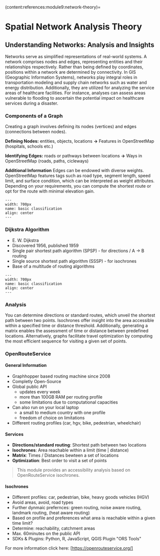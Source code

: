 (content:references:module9:network-theory)=
# Spatial Network Analysis Theory


## Understanding Networks: Analysis and Insights
Networks serve as simplified representations of real-world systems. A network comprises nodes and edges, representing entities and their relationships respectively. Rather than being defined by coordinates, positions within a network are determined by connectivity. In GIS (Geographic Information Systems), networks play integral roles in transportation modeling and supply chain networks such as water and energy distribution. Additionally, they are utilized for analyzing the service areas of healthcare facilities. For instance, analyses can assess areas vulnerable to flooding to ascertain the potential impact on healthcare services during a disaster.

### Components of a Graph
Creating a graph involves defining its nodes (vertices) and edges (connections between nodes). 
 
**Defining Nodes:** entities, objects, locations **&rarr;** Features in OpenStreetMap (hospitals, schools etc.)

**Identifying Edges:** roads or pathways between locations **&rarr;** Ways in OpenStreetMap (roads, paths, cicleways)

**Additional Information**
Edges can be endowed with diverse weights. OpenStreetMap features tags such as road type, segment length, speed limit, and surface condition, which can be interpreted as weight attributes. Depending on your requirements, you  can compute the shortest route or opt for the route with minimal elevation gain.

 ```{figure} /fig/graph_creation.png
---
width: 700px
name: basic classification
align: center
---
```
### Dijkstra Algorithm
- E. W. Dijkstra
- Discovered 1956, published 1959
- Single pair shortest path algorithm (SPSP) - for directions / A → B routing
- Single source shortest path algorithm (SSSP) - for isochrones
- Base of a multitude of routing algorithms

 ```{figure} /fig/Gif_dijkstra.gif
---
width: 700px
name: basic classification
align: center
---
```

### Analysis
You can determine directions or standard routes, which unveil the shortest path between two points. Isochrones offer insight into the area accessible within a specified time or distance threshold. Additionally, generating a matrix enables the assessment of time or distance between predefined locations. Alternatively, graphs facilitate travel optimization by computing the most efficient sequence for visiting a given set of points.


### OpenRouteService

#### General Information
- Graphhopper based routing machine since 2008
- Completly Open-Source
- Global public API
  - updates every week
  - more than 100GB RAM per routing profile
  - some limitations due to computational capacities
- Can also run on your local laptop
  - a small to medium country with one profile
  - freedom of choice on limitations
- Different routing profiles (car, hgv, bike, pedestrian, wheelchair)

#### Services
- **Directions/standard routing**: Shortest path between two locations
- **Isochrones**: Area reachable within a limit (time | distance)
- **Matrix**: Times / Distances bewteen a set of locations
- **Optimization**: Best order to visit a set of points

>This module provides an accessibility analysis based on OpenRouteService isochrones.

#### Isochrones
- Different profiles: car, pedestrian, bike, heavy goods vehicles (HGV)
- Avoid areas, avoid, road types
- Further dynmaic prefernces: green routing, noise aware routing, landmark routing, (heat aware routing)
- Based on profile and preferences what area is reachable within a given time limit?
- Determine: reachability, catchment areas
-  Max. 60minutes on the public API
-  SDKs & Plugins: Python, R, JavaScript, QGIS Plugin "ORS Tools"
  
For more information click here: [https://openrouteservice.org/] 
